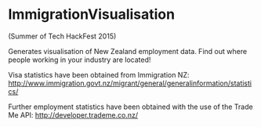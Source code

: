 # ImmigrationVisualisation

(Summer of Tech HackFest 2015)

Generates visualisation of New Zealand employment data. Find out where people working in your industry are located!

Visa statistics have been obtained from Immigration NZ:
http://www.immigration.govt.nz/migrant/general/generalinformation/statistics/

Further employment statistics have been obtained with the use of the Trade Me API:
http://developer.trademe.co.nz/
